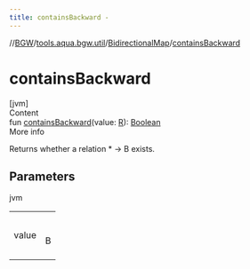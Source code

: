 ```yaml
---
title: containsBackward -
---
```

//[BGW](../../../index.md)/[tools.aqua.bgw.util](../index.md)/[BidirectionalMap](index.md)/[containsBackward](contains-backward.md)



# containsBackward  
[jvm]  
Content  
fun [containsBackward](contains-backward.md)(value: [R](index.md)): [Boolean](https://kotlinlang.org/api/latest/jvm/stdlib/kotlin/-boolean/index.html)  
More info  


Returns whether a relation * -> B exists.



## Parameters  
  
jvm  
  
| | |
|---|---|
| <a name="tools.aqua.bgw.util/BidirectionalMap/containsBackward/#TypeParam(bounds=[kotlin.Any])/PointingToDeclaration/"></a>value| <a name="tools.aqua.bgw.util/BidirectionalMap/containsBackward/#TypeParam(bounds=[kotlin.Any])/PointingToDeclaration/"></a><br><br>B<br><br>|
  
  



